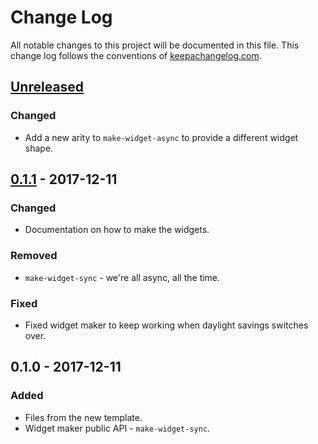 # Change Log
All notable changes to this project will be documented in this file. This change log follows the conventions of [keepachangelog.com](http://keepachangelog.com/).

## [Unreleased]
### Changed
- Add a new arity to `make-widget-async` to provide a different widget shape.

## [0.1.1] - 2017-12-11
### Changed
- Documentation on how to make the widgets.

### Removed
- `make-widget-sync` - we're all async, all the time.

### Fixed
- Fixed widget maker to keep working when daylight savings switches over.

## 0.1.0 - 2017-12-11
### Added
- Files from the new template.
- Widget maker public API - `make-widget-sync`.

[Unreleased]: https://github.com/your-name/day-11/compare/0.1.1...HEAD
[0.1.1]: https://github.com/your-name/day-11/compare/0.1.0...0.1.1
